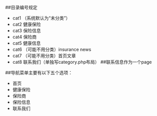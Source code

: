 ##目录编号规定
* cat1    （系统默认为“未分类”）
* cat2    健康保险
* cat3    保险信息
* cat4    保险商
* cat5    健康信息
* cat6   （可能不用分类）insurance news
* cat7   （可能不用分类）首页文章
* cat8	  联系我们（单独写category.php布局）
##联系信息作为一个page

##导航菜单主要有以下五个选项：
* 首页
* 健康保险
* 保险商
* 保险信息
* 联系我们
